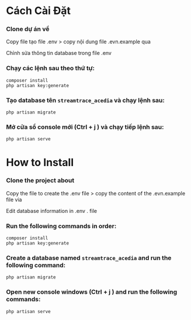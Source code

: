 # Cách Cài Đặt

### Clone dự án về

Copy file tạo file .env > copy nội dung file .evn.example qua

Chỉnh sửa thông tin database trong file .env

### Chạy các lệnh sau theo thứ tự:

```
composer install
php artisan key:generate
```

### Tạo database tên ```streamtrace_acedia``` và chạy lệnh sau:

```
php artisan migrate
```

### Mở cửa sổ console mới (Ctrl + j ) và chạy tiếp lệnh sau: 

```
php artisan serve
```
# How to Install

### Clone the project about

Copy the file to create the .env file > copy the content of the .evn.example file via

Edit database information in .env . file

### Run the following commands in order:

```
composer install
php artisan key:generate
```

### Create a database named ```streamtrace_acedia``` and run the following command:

```
php artisan migrate
```

### Open new console windows (Ctrl + j ) and run the following commands:

```
php artisan serve
```
